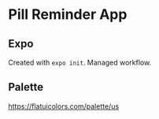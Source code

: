 # Pill Reminder App

## Expo

Created with `expo init`. Managed workflow.

## Palette

https://flatuicolors.com/palette/us
